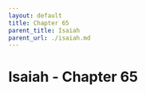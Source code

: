 ```yaml
---
layout: default
title: Chapter 65
parent_title: Isaiah
parent_url: ./isaiah.md
---
```


# Isaiah - Chapter 65
